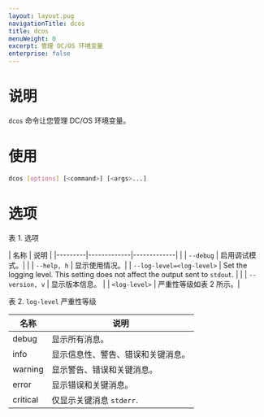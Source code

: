 ```yaml
---
layout: layout.pug
navigationTitle: dcos
title: dcos
menuWeight: 0
excerpt: 管理 DC/OS 环境变量
enterprise: false
---
```


# 说明
`dcos` 命令让您管理 DC/OS 环境变量。

# 使用

``` bash
dcos [options] [<command>] [<args>...]
```

# 选项

表 1. 选项

| 名称 | 说明 |
|---------|-------------|-------------|
| | `--debug` | 启用调试模式。|
| | `--help, h` | 显示使用情况。|
| `--log-level=<log-level>`  | Set the logging level. This setting does not affect the output sent to `stdout`. |
| | `--version, v` | 显示版本信息。 |
| `<log-level>` | 严重性等级如表 2 所示。|

表 2. `log-level` 严重性等级

| 名称 | 说明 |
|---------|-------------|
| debug | 显示所有消息。|
| info | 显示信息性、警告、错误和关键消息。|
| warning | 显示警告、错误和关键消息。|
| error | 显示错误和关键消息。 |
| critical | 仅显示关键消息 `stderr`. |
